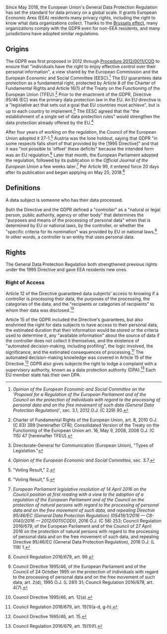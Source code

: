 <!-- vale Google.DateFormat = NO -->

Since May 2018, the European Union's General Data Protection Regulation has set the standard for data
privacy on a global scale. It grants European Economic Area (EEA) residents many privacy rights,
including the right to know what data organizations collect. Thanks to the [Brussels effect](https://en.wikipedia.org/wiki/Brussels_effect),
many organizations comply with the GDPR even for non-EEA residents, and many jurisdictions have
adopted similar regulations.

## Origins

The GDPR was first proposed in 2012 through [Procedure 2012/0011/COD](https://eur-lex.europa.eu/legal-content/EN/ALL/?uri=CELEX:52012AE1303)
to ensure that "individuals have the right to enjoy effective control over their personal information",
a view shared by the European Commission and the European Economic and Social Committee (EESC).[^1]
The EU guarantees data protection as a fundamental right, protected by Article 8 of the Charter of
Fundamental Rights and Article 16(1) of the Treaty on the Functioning of the European Union (TFEU).[^2]
Prior to the enactment of the GDPR, Directive 95/46 (EC) was the primary data protection law in the
EU. An EU directive is a "legislative act that sets out a goal that EU countries must achieve", but
is up to each country to implement.[^3] The EESC agreed that the "the establishment of a single set
of data protection rules" would strengthen the data protection already offered by the EU.[^4]

After four years of working on the regulation, the Council of the European Union adopted it 27-1.[^5]
Austria was the lone holdout, saying that GDPR "in some respects falls short of that provided by the
[1995 Directive]" and that it was "not possible to 'offset' these deficits" because the intended form
was an EU regulation.[^6] Later that month, the European Parliament adopted the regulation, followed
by its publication in the *Official Journal of the European Union* a few weeks later.[^7] Per Article
99, it entered force 20 days after its publication and began applying on May 25, 2018.[^8]

## Definitions

A data subject is someone who has their data processed.

Both the Directive and the GDPR defined a "controller" as a "natural or legal person, public authority,
agency or other body" that determines the "purposes and means of the processing of personal data"
when that is determined by EU or national laws, by the controller, or whether the "specific criteria
for its nomination" was provided by EU or national laws.[^9] In other words, a controller is an entity
that uses personal data.

## Rights

The General Data Protection Regulation both strengthened previous rights under the 1995 Directive
and gave EEA residents new ones.

### Right of Access

Article 12 of the Directive guaranteed data subjects' access to knowing if a controller is processing
their data, the purposes of the processing, the categories of the data, and the "recipients or
categories of recipients" to whom their data was disclosed.[^10]

Article 15 of the GDPR included the Directive's guarantees, but also enshrined the right for data
subjects to have access to their personal data, the estimated duration that their information would
be stored or the criteria used to determine it, any "available information" about the source of data
if the controller does not collect it themselves, and the existence of "automated decision-making,
including profiling", the logic involved, the significance, and the estimated consequences of
processing.[^11] The automated decision-making knowledge was covered in Article 15 of the Directive.[^12]
GDPR also gives subjects the right to lodge a complaint with a supervisory authority, known as a data
protection authority (DPA).[^13] Each EU member state has their own DPA.

[^1]: *Opinion of the European Economic and Social Committee on the 'Proposal for a Regulation of the European Parliament and of the Council on the protection of individuals with regard to the processing of personal data and on the free movement of such data (General Data Protection Regulation)'*, sec. 3.1, 2012 O.J. (C 229) 90.
[^2]: Charter of Fundamental Rights of the European Union, art. 8, 2010 O.J. (C 83) 389 [hereinafter CFR]; Consolidated Version of the Treaty on the Functioning of the European Union art. 16, May 9, 2008, 2008 O.J. (C 115) 47 [hereinafter TFEU].
[^3]: Directorate-General for Communication (European Union), "Types of Legislation."
[^4]: *Opinion of the European Economic and Social Committee*, sec. 3.7.
[^5]: "Voting Result," 2.
[^6]: "Voting Result," 5.
[^7]: *European Parliament legislative resolution of 14 April 2016 on the Council position at first reading with a view to the adoption of a regulation of the European Parliament and of the Council on the protection of natural persons with regard to the processing of personal data and on the free movement of such data, and repealing Directive 95/46/EC (General Data Protection Regulation) (05419/1/2016 — C8-0140/2016 — 2012/0011(COD))*, 2016 O.J. (C 58) 253; Council Regulation 2016/679, of the European Parliament and of the Council of 27 April 2016 on the protection of natural persons with regard to the processing of personal data and on the free movement of such data, and repealing Directive 95/46/EC (General Data Protection Regulation), 2016 O.J. (L 119) 1.
[^8]: Council Regulation 2016/679, art. 99.
[^9]: Council Directive 1995/46, of the European Parliament and of the Council of 24 October 1995 on the protection of individuals with regard to the processing of personal data and on the free movement of such data, art. 2(d), 1995 O.J. (L 281) 31; Council Regulation 2016/679, art. 4(7).
[^10]: Council Directive 1995/46, art. 12(a).
[^11]: Council Regulation 2016/679, art. 15(1)(a-d, g-h).
[^12]: Council Directive 1995/46, art. 15.
[^13]: Council Regulation 2016/679, art. 15(1)(f).
